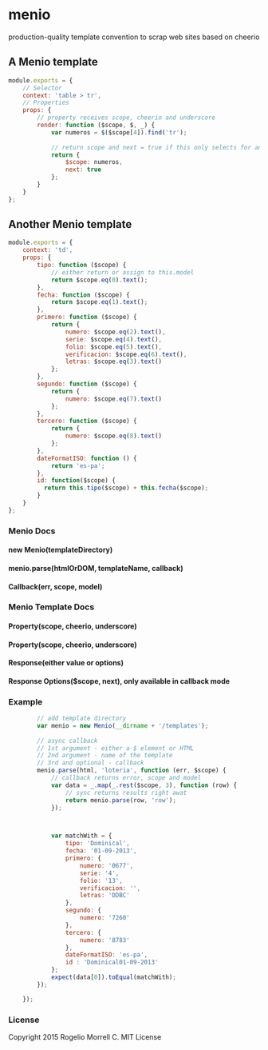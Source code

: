 menio
=====

production-quality template convention to scrap web sites based on cheerio


## A Menio template
```javascript
module.exports = {
    // Selector
    context: 'table > tr',
    // Properties
    props: {
        // property receives scope, cheerio and underscore
        render: function ($scope, $, _) {
            var numeros = $($scope[4]).find('tr');
            
            // return scope and next = true if this only selects for another template, only available in callback mode
            return {
                $scope: numeros,
                next: true
            };
        }
    }
};
```

## Another Menio template

```javascript
module.exports = {
    context: 'td',
    props: {
        tipo: function ($scope) {
            // either return or assign to this.model
            return $scope.eq(0).text();
        },
        fecha: function ($scope) {
            return $scope.eq(1).text();
        },
        primero: function ($scope) {
            return {
                numero: $scope.eq(2).text(),
                serie: $scope.eq(4).text(),
                folio: $scope.eq(5).text(),
                verificacion: $scope.eq(6).text(),
                letras: $scope.eq(3).text()
            };
        },
        segundo: function ($scope) {
            return {
                numero: $scope.eq(7).text()
            };
        },
        tercero: function ($scope) {
            return {
                numero: $scope.eq(8).text()
            };
        },
        dateFormatISO: function () {
            return 'es-pa';
        },
        id: function($scope) {
          return this.tipo($scope) + this.fecha($scope);
        }
    }
};
```
### Menio Docs

#### new Menio(templateDirectory)

#### menio.parse(htmlOrDOM, templateName, callback)

#### Callback(err, scope, model)

### Menio Template Docs

#### Property(scope, cheerio, underscore)

#### Property(scope, cheerio, underscore)

#### Response(either value or options)

#### Response Options($scope, next), only available in callback mode

### Example

```javascript
        // add template directory
        var menio = new Menio(__dirname + '/templates');
        
        // async callback
        // 1st argument - either a $ element or HTML
        // 2nd argument - name of the template
        // 3rd and optional - callback
        menio.parse(html, 'loteria', function (err, $scope) {
            // callback returns error, scope and model
            var data = _.map(_.rest($scope, 3), function (row) {
                // sync returns results right awat
                return menio.parse(row, 'row');
            });



            var matchWith = {
                tipo: 'Dominical',
                fecha: '01-09-2013',
                primero: {
                    numero: '0677',
                    serie: '4',
                    folio: '13',
                    verificacion: '',
                    letras: 'DDBC'
                },
                segundo: {
                    numero: '7260'
                },
                tercero: {
                    numero: '8783'
                },
                dateFormatISO: 'es-pa',
                id : 'Dominical01-09-2013'
            };
            expect(data[0]).toEqual(matchWith);
        });

    });
```
### License

Copyright 2015 Rogelio Morrell C. MIT License